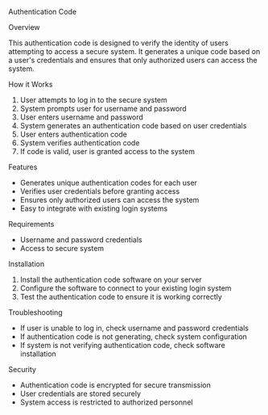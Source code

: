 
Authentication Code

Overview

This authentication code is designed to verify the identity of users attempting to access a secure system. It generates a unique code based on a user's credentials and ensures that only authorized users can access the system.

How it Works

1. User attempts to log in to the secure system
2. System prompts user for username and password
3. User enters username and password
4. System generates an authentication code based on user credentials
5. User enters authentication code
6. System verifies authentication code
7. If code is valid, user is granted access to the system

Features

- Generates unique authentication codes for each user
- Verifies user credentials before granting access
- Ensures only authorized users can access the system
- Easy to integrate with existing login systems

Requirements

- Username and password credentials
- Access to secure system

Installation

1. Install the authentication code software on your server
2. Configure the software to connect to your existing login system
3. Test the authentication code to ensure it is working correctly

Troubleshooting

- If user is unable to log in, check username and password credentials
- If authentication code is not generating, check system configuration
- If system is not verifying authentication code, check software installation

Security

- Authentication code is encrypted for secure transmission
- User credentials are stored securely
- System access is restricted to authorized personnel
